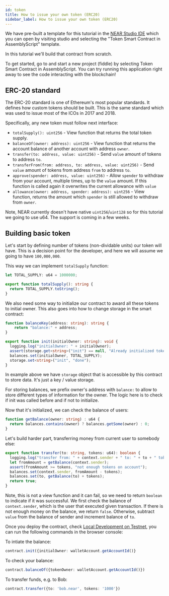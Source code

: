 ```yaml
---
id: token
title: How to issue your own token (ERC20)
sidebar_label: How to issue your own token (ERC20)
---
```


We have pre-built a template for this tutorial in the [NEAR Studio IDE](https://studio.nearprotocol.com/) which you can open by visiting studio and selecting the "Token Smart Contract in AssemblyScript" template.

In this tutorial we'll build that contract from scratch.

To get started, go to and start a new project \(fiddle\) by selecting Token Smart Contract in AssemblyScript. You can try running this application right away to see the code interacting with the blockchain!

## ERC-20 standard

The ERC-20 standard is one of Ethereum's most popular standards. It defines how custom tokens should be built. This is the same standard which was used to issue most of the ICOs in 2017 and 2018.

Specifically, any new token must follow next interface:

* `totalSupply(): uint256` - View function that returns the total token supply.
* `balanceOf(owner: address): uint256` - View function that returns the account balance of another account with address `owner`.
* `transfer(to: address, value: uint256)` - Send `value` amount of tokens to address `to`.
* `transferFrom(from: address, to: address, value: uint256)` - Send `value` amount of tokens from address `from` to address `to`.
* `approve(spender: address, value: uint256)` - Allow `spender` to withdraw from your account, multiple times, up to the `value` amount. If this function is called again it overwrites the current allowance with `value`
* `allowance(owner: address, spender: address): uint256` - View function, returns the amount which `spender` is still allowed to withdraw from `owner`.

Note, NEAR currently doesn't have native `uint256`/`uint128` so for this tutorial we going to use u64. The support is coming in a few weeks.

## Building basic token

Let's start by defining number of tokens \(non-dividable units\) our token will have. This is a decision point for the developer, and here we will assume we going to have `100,000,000`.

This way we can implement `totalSupply` function:

```typescript
let TOTAL_SUPPLY: u64 = 1000000;

export function totalSupply(): string {
  return TOTAL_SUPPLY.toString();
}
```

We also need some way to initialize our contract to award all these tokens to initial owner. This also goes into how to change storage in the smart contract:

```typescript
function balanceKey(address: string): string {
    return "balance:" + address;
}

export function init(initialOwner: string): void {
  logging.log("initialOwner: " + initialOwner);
  assert(storage.get<string>("init") == null, "Already initialized token supply");
  balances.set(initialOwner, TOTAL_SUPPLY);
  storage.set<string>("init", "done");
}
```

In example above we have `storage` object that is accessible by this contract to store data. It's just a key / value storage.

For storing balances, we prefix owner's address with `balance:` to allow to store different types of information for the owner. The logic here is to check if init was called before and if not to initialize.

Now that it's initialized, we can check the balance of users:

```typescript
function getBalance(owner: string) : u64 {
  return balances.contains(owner) ? balances.getSome(owner) : 0;
}
```

Let's build harder part, transferring money from current user to somebody else:

```typescript
export function transfer(to: string, tokens: u64): boolean {
  logging.log("transfer from: " + context.sender + " to: " + to + " tokens: " + tokens.toString());
  let fromAmount = getBalance(context.sender);
  assert(fromAmount >= tokens, "not enough tokens on account");
  balances.set(context.sender, fromAmount - tokens);
  balances.set(to, getBalance(to) + tokens);
  return true;
}
```

Note, this is not a view function and it can fail, so we need to return `boolean` to indicate if it was successful. We first check the balance of `context.sender`, which is the user that executed given transaction. If there is not enough money on the balance, we return `false`. Otherwise, subtract `value` from the balance of sender and increment balance of `to`.

Once you deploy the contract, check [Local Development on Testnet](../local-setup/local-dev-testnet.md), you can run the following commands in the browser console:

To intiate the balance:
```typescript
contract.init({initialOwner: walletAccount.getAccountId()}
```

To check your balance:
```typescript
contract.balanceOf({tokenOwner: walletAccount.getAccountId()})
```

To transfer funds, e.g. to Bob:
```typescript
contract.transfer({to: 'bob.near', tokens: '1000'})
```